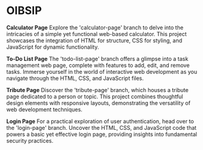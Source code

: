 # OIBSIP


**Calculator Page**
Explore the 'calculator-page' branch to delve into the intricacies of a simple yet functional web-based calculator. This project showcases the integration of HTML for structure, CSS for styling, and JavaScript for dynamic functionality.

**To-Do List Page**
The 'todo-list-page' branch offers a glimpse into a task management web page, complete with features to add, edit, and remove tasks. Immerse yourself in the world of interactive web development as you navigate through the HTML, CSS, and JavaScript files.

**Tribute Page**
Discover the 'tribute-page' branch, which houses a tribute page dedicated to a person or topic. This project combines thoughtful design elements with responsive layouts, demonstrating the versatility of web development techniques.

**Login Page**
For a practical exploration of user authentication, head over to the 'login-page' branch. Uncover the HTML, CSS, and JavaScript code that powers a basic yet effective login page, providing insights into fundamental security practices.
